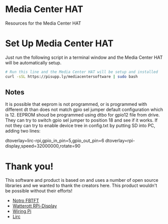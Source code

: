 # Media Center HAT
Resources for the Media Center HAT

# Set Up Media Center HAT
Just run the following script in a terminal window and the Media Center HAT will be automatically setup.
```bash
# Run this line and the Media Center HAT will be setup and installed
curl -sSL https://pisupp.ly/mediacentersoftware | sudo bash
```

## Notes

It is possible that eeprom is not programmed, or is programmed with different dt than does not match gpio sel jumper default configuration which is 12.
EEPROM shoud be programmed using dtbo for gpio12 file from drive. They can try to switch gpio sel jumper to position 18 and see if it works. If not they can try to
enable device tree in config.txt by putting SD into PC, adding two lines:

dtoverlay=lirc-rpi,gpio_in_pin=5,gpio_out_pin=6
dtoverlay=rpi-display,speed=32000000,rotate=90

# Thank you!

This software and product is based on and uses a number of open source libraries and we wanted to thank the creators here. This product wouldn't be possible without their efforts!

- [Notro FBTFT](https://github.com/notro/fbtft/wiki)
- [Watterott RPi-Display](https://github.com/watterott/RPi-Display)
- [Wiring Pi](http://wiringpi.com/)
- [Lirc](http://www.lirc.org/)
